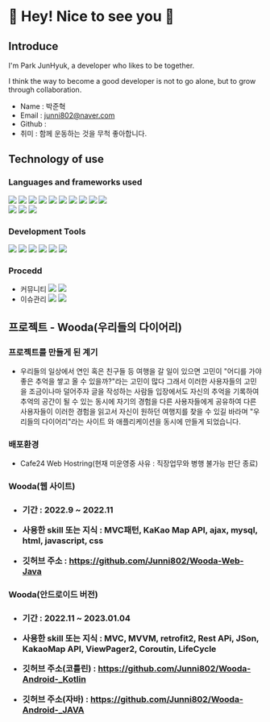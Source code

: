 <h1> 👋 Hey! Nice to see you 🚀  </h1>

<h2> Introduce </h2>

I'm Park JunHyuk, a developer who likes to be together.

I think the way to become a good developer is not to go alone, but to grow through collaboration.

 - Name : 박준혁
 - Email : junni802@naver.com
 - Github : 
 - 취미 : 함께 운동하는 것을 무척 좋아합니다.

<h2> Technology of use </h2>

<h3> Languages and frameworks used </h3>

<img src="https://img.shields.io/badge/Spring Boot-6DB33F?style=for-the-badge&logo=Spring boot&logoColor=white">  <img src="https://img.shields.io/badge/Spring-6DB33F?style=for-the-badge&logo=Spring&logoColor=white">  <img src="https://img.shields.io/badge/Kotlin-61DAFB?style=for-the-badge&logo=Kotlin&logoColor=black">  <img src="https://img.shields.io/badge/JAVA-007396?style=for-the-badge&logo=Java&logoColor=gray">  <img src="https://img.shields.io/badge/Servlet / JSP-61DAFB?style=for-the-badge&logo=Servlet / JS&logoColor=white">  <img src="https://img.shields.io/badge/html-E34F26?style=for-the-badge&logo=html5&logoColor=white">  <img src="https://img.shields.io/badge/javascript-F7DF1E?style=for-the-badge&logo=javascript&logoColor=black">  <img src="https://img.shields.io/badge/Vue js-4FC08D?style=for-the-badge&logo=Vue js&logoColor=black">
<img src="https://img.shields.io/badge/css-1572B6?style=for-the-badge&logo=css3&logoColor=white">  <img src="https://img.shields.io/badge/jquery-0769AD?style=for-the-badge&logo=jquery&logoColor=white">  
<img src="https://img.shields.io/badge/mysql-4479A1?style=for-the-badge&logo=mysql&logoColor=white">  <img src="https://img.shields.io/badge/oracle-F80000?style=for-the-badge&logo=oracle&logoColor=white">  <img src="https://img.shields.io/badge/ANSI-F80000?style=for-the-badge&logo=ANSI&logoColor=white">

<h3> Development Tools </h3>

<img src="https://img.shields.io/badge/intellij idea-000000?style=for-the-badge&logo=intellij idea&logoColor=white">  <img src="https://img.shields.io/badge/datagrip-000000?style=for-the-badge&logo=datagrip&logoColor=white">   <img src="https://img.shields.io/badge/Eclipse IDE-2C2255?style=for-the-badge&logo=Eclipse IDE&logoColor=white">  <img src="https://img.shields.io/badge/MYSQL Worbrench-4479A1?style=for-the-badge&logo=MYSQL Worbrench&logoColor=white">  <img src="https://img.shields.io/badge/ Apache Tomcat-F8DC75?style=for-the-badge&logo=Apache Tomcat&logoColor=white">  <img src="https://img.shields.io/badge/ FileZilla-BF0000?style=for-the-badge&logo=FileZilla&logoColor=white"> 

<h3> Procedd </h3>

- 커뮤니티  <img src="https://img.shields.io/badge/ Slack-4A154B?style=for-the-badge&logo=Slack&logoColor=white">  <img src="https://img.shields.io/badge/ microsoftteams-6264A7?style=for-the-badge&logo=microsoftteams&logoColor=white">
- 이슈관리  <img src="https://img.shields.io/badge/ Github-181717?style=for-the-badge&logo=Github&logoColor=white">   <img src="https://img.shields.io/badge/ bitbucket-0052CC?style=for-the-badge&logo=bitbucket&logoColor=white">


<h2> 프로젝트 - Wooda(우리들의 다이어리) </h2>

<h3> 프로젝트를 만들게 된 계기 </h3>

- 우리들의 일상에서 연인 혹은 친구들 등 여행을 갈 일이 있으면 고민이 "어디를 가야 좋은 추억을 쌓고 올 수 있을까?"라는 고민이 많다
그래서 이러한 사용자들의 고민을 조금이나마 덜어주자 글을 작성하는 사람들 입장에서도 자신의 추억을 기록하여 추억의 공간이 될 수 있는 동시에 자기의 경험을 다른 사용자들에게 공유하여 다른 사용자들이 이러한 경험을 읽고서 자신이 원하던 여행지를 찾을 수 있길 바라며 "우리들의 다이어리"라는 사이트 와 애플리케이션을 동시에 만들게 되었습니다.

<h3> 배포환경 </h3>

- Cafe24 Web Hostring(현재 미운영중 사유 : 직장업무와 병행 불가능 판단 종료)


<h3> Wooda(웹 사이트) <h3>
 
 - 기간 : 2022.9 ~ 2022.11
 
 - 사용한 skill 또는 지식 : MVC패턴, KaKao Map API, ajax, mysql, html, javascript, css
 
 - 깃허브 주소 : https://github.com/Junni802/Wooda-Web-Java

 
 
 
 <h3> Wooda(안드로이드 버전) <h3>
  
  - 기간 : 2022.11 ~ 2023.01.04
  
  - 사용한 skill 또는 지식 : MVC, MVVM, retrofit2, Rest APi, JSon, KakaoMap API, ViewPager2, Coroutin, LifeCycle
  
  - 깃허브 주소(코틀린) : https://github.com/Junni802/Wooda-Android-_Kotlin
  
  - 깃허브 주소(자바) : https://github.com/Junni802/Wooda-Android-_JAVA


 
 
 
